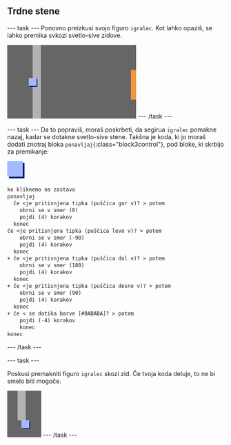 ## Trdne stene

\--- task \--- Ponovno preizkusi svojo figuro `igralec`. Kot lahko opaziš, se lahko premika svkozi svetlo-sive zidove.

![posnetek zaslona](images/world-walls.png) \--- /task \---

\--- task \--- Da to popraviš, moraš poskrbeti, da segirua `igralec` pomakne nazaj, kadar se dotakne svetlo-sive stene. Takšna je koda, ki jo moraš dodati znotraj bloka `ponavljaj`{:class="block3control"}, pod bloke, ki skrbijo za premikanje:

![igralec](images/player.png)

```blocks3
ko kliknemo na zastavo
ponavljaj
  če <je pritisnjena tipka (puščica gor v)? > potem
    obrni se v smer (0)
    pojdi (4) korakov
  konec
če <je pritisnjena tipka (puščica levo v)? > potem
    obrni se v smer (-90)
    pojdi (4) korakov
  konec
+ če <je pritisnjena tipka (puščica dol v)? > potem
    obrni se v smer (180)
    pojdi (4) korakov
  konec
+ če <je pritisnjena tipka (puščica desno v)? > potem
    obrni se v smer (90)
    pojdi (4) korakov
  konec
+ če < se dotika barve [#BABABA]? > potem
    pojdi (-4) korakov
    konec
konec
```

\--- /task \---

\--- task \---

Poskusi premakniti figuro `igralec` skozi zid. Če tvoja koda deluje, to ne bi smelo biti mogoče.

![posnetek zaslona](images/world-walls-test.png) \--- /task \---